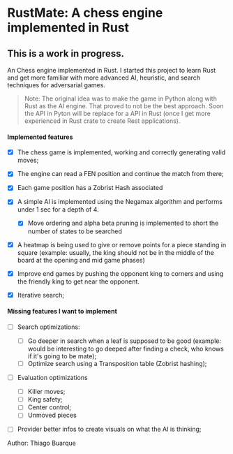 # RustMate: A chess engine implemented in Rust

## This is a work in progress. 

An Chess engine implemented in Rust. I started this project to learn Rust and get more familiar with more advanced AI, heuristic, and search techniques for adversarial games.

> Note: The original idea was to make the game in Python along with Rust as the AI engine. That proved to not be
the best approach. Soon the API in Pyton will be replace for a API in Rust (once I get more experienced in Rust crate to create Rest applications).

#### Implemented features

- [x] The chess game is implemented, working and correctly generating valid moves;
- [x] The engine can read a FEN position and continue the match from there;
- [x] Each game position has a Zobrist Hash associated
- [x] A simple AI is implemented using the Negamax algorithm and performs under 1 sec for a depth of 4.
  - [x] Move ordering and alpha beta pruning is implemented to short the number of states to be searched
- [x] A heatmap is being used to give or remove points for a piece standing in square (example: usually, the king should not be in the middle of the board at the opening and mid game phases)
- [x] Improve end games by pushing the opponent king to corners and using the friendly king to get near the opponent.
- [x] Iterative search;


#### Missing features I want to implement

- [ ] Search optimizations:
  - [ ] Go deeper in search when a leaf is supposed to be good (example: would be interesting to go deeped after finding a check, who knows if it's going to be mate);
  - [ ] Optimize search using a Transposition table (Zobrist hashing);
- [ ] Evaluation optimizations
  - [ ] Killer moves;
  - [ ] King safety;
  - [ ] Center control;
  - [ ] Unmoved pieces
- [ ] Provider better infos to create visuals on what the AI is thinking;


Author: Thiago Buarque
